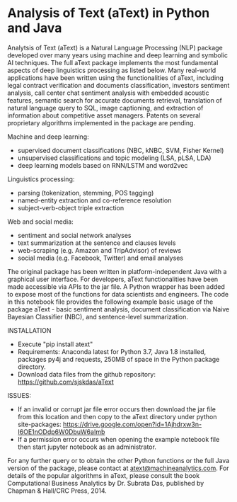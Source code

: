 # Analysis of Text (aText) in Python and Java

Analytsis of Text (aText) is a Natural Language Processing (NLP) package developed over many years using machine and deep learning and symbolic AI techniques. The full aText package implements the most fundamental aspects of deep linguistics processing as listed below. Many real-world applications have been written using the functionalities of aText, including legal contract verification and documents classification, investors sentiment analysis, call center chat sentiment analysis with embedded acoustic features, semantic search for accurate documents retrieval, translation of natural language query to SQL, image captioning, and extraction of information about competitive asset managers. Patents on several proprietary algorithms implemented in the package are pending.

Machine and deep learning:
- supervised document classifications (NBC, kNBC, SVM, Fisher Kernel)
- unsupervised classifications and topic modeling (LSA, pLSA, LDA)
- deep learning models based on RNN/LSTM and word2vec

Linguistics processing:
- parsing (tokenization, stemming, POS tagging)
- named-entity extraction and co-reference resolution
- subject-verb-object triple extraction

Web and social media:
- sentiment and social network analyses
- text summarization at the sentence and clauses levels
- web-scraping (e.g. Amazon and TripAdvisor) of reviews
- social media (e.g. Facebook, Twitter) and email analyses

The original package has been written in platform-independent Java with a graphical user interface. For developers, aText functionalities have been made accessible via APIs to the jar file. A Python wrapper has been added to expose most of the functions for data scientists and engineers. The code in this notebook file provides the following example basic usage of the package aText - basic sentiment analysis, document classification via Naive Bayesian Classifier (NBC), and sentence-level summarization.

INSTALLATION

- Execute "pip install atext"
- Requirements: Anaconda latest for Python 3.7, Java 1.8 installed, packages py4j and requests, 250MB of space in the Python package directory.
- Download data files from the github repository: https://github.com/sjskdas/aText

ISSUES:
- If an invalid or corrupt jar file error occurs then download the jar file from this location and then copy to the aText directory under python site-packages: https://drive.google.com/open?id=1Ajhdrxw3n-I6OE1nODdp6W0DbuW6aImb
- If a permission error occurs when opening the example notebook file then start jupyter notebook as an administrator.

For any further query or to obtain the other Python functions or the full Java version of the package, please contact at atext@machineanalytics.com. For details of the popular algorithms in aText, please consult the book Computational Business Analytics by Dr. Subrata Das, published by Chapman & Hall/CRC Press, 2014.
